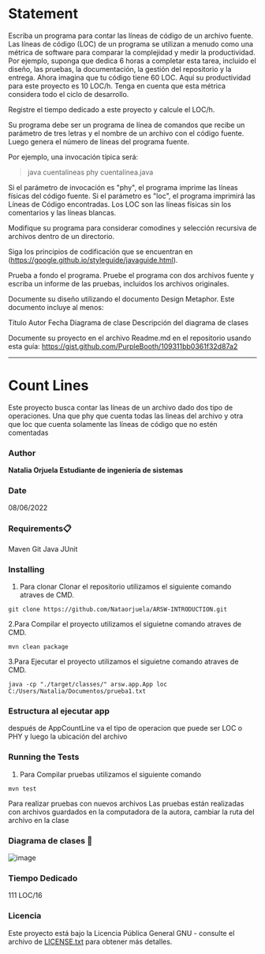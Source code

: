 # Statement
Escriba un programa para contar las líneas de código de un archivo fuente. Las líneas de código (LOC) de un programa se utilizan a menudo como una métrica de software para comparar la complejidad y medir la productividad. Por ejemplo, suponga que dedica 6 horas a completar esta tarea, incluido el diseño, las pruebas, la documentación, la gestión del repositorio y la entrega. Ahora imagina que tu código tiene 60 LOC. Aquí su productividad para este proyecto es 10 LOC/h. Tenga en cuenta que esta métrica considera todo el ciclo de desarrollo.

Registre el tiempo dedicado a este proyecto y calcule el LOC/h.

Su programa debe ser un programa de línea de comandos que recibe un parámetro de tres letras y el nombre de un archivo con el código fuente. Luego genera el número de líneas del programa fuente.

Por ejemplo, una invocación típica será:

> java cuentalíneas phy cuentalínea.java

Si el parámetro de invocación es "phy", el programa imprime las líneas físicas del código fuente. Si el parámetro es "loc", el programa imprimirá las Líneas de Código encontradas. Los LOC son las líneas físicas sin los comentarios y las líneas blancas.

Modifique su programa para considerar comodines y selección recursiva de archivos dentro de un directorio.

Siga los principios de codificación que se encuentran en (https://google.github.io/styleguide/javaguide.html).

Prueba a fondo el programa. Pruebe el programa con dos archivos fuente y escriba un informe de las pruebas, incluidos los archivos originales.

Documente su diseño utilizando el documento Design Metaphor. Este documento incluye al menos:

Título
Autor
Fecha
Diagrama de clase
Descripción del diagrama de clases
 

Documente su proyecto en el archivo Readme.md en el repositorio usando esta guía: https://gist.github.com/PurpleBooth/109311bb0361f32d87a2
_________________________________________________________________________________________________________________________________________________________________
# Count Lines
Este proyecto busca contar las líneas de un archivo dado dos tipo de operaciones. Una que phy que cuenta todas las lineas del archivo y otra que loc que cuenta solamente las líneas de código que no estén comentadas

### Author
**Natalia Orjuela 
Estudiante de ingeniería de sistemas**

### Date
08/06/2022 
### Requirements📋
Maven 
Git 
Java 
JUnit
### Installing
1. Para clonar Clonar el repositorio utilizamos el siguiente comando atraves de CMD. 
```
git clone https://github.com/Nataorjuela/ARSW-INTRODUCTION.git
```
2.Para Compilar el proyecto utilizamos el siguietne comando atraves de CMD.
```
mvn clean package
```
3.Para Ejecutar el proyecto utilizamos el siguietne comando atraves de CMD.
```
java -cp "./target/classes/" arsw.app.App loc C:/Users/Natalia/Documentos/prueba1.txt
```
### Estructura al ejecutar app

después de AppCountLine va el tipo de operacion que puede ser LOC o PHY y luego la  ubicación del archivo

### Running the Tests
1. Para Compilar pruebas utilizamos el siguiente comando
```
mvn test
```
Para realizar pruebas con nuevos archivos 
Las pruebas están realizadas con archivos guardados en la computadora de la autora, cambiar la ruta del archivo en la clase

### Diagrama de clases 📖

![image](https://user-images.githubusercontent.com/54339107/173155447-7d6e5703-7f3e-4d04-9ac7-2cdefbe4e7a0.png)

### Tiempo Dedicado
111 LOC/16
### Licencia
Este proyecto está bajo la Licencia Pública General GNU - consulte el archivo de [LICENSE.txt](http://www.gnu.org/licenses/gpl-3.0.html) para obtener más detalles.

